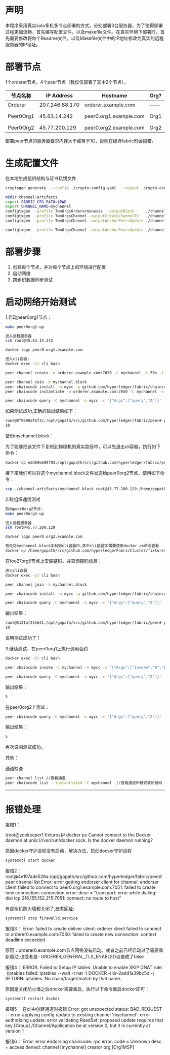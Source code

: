 # 声明

本程序采用真实solo多机多节点部署的方式，分别部署3台服务器，为了使得部署过程更加流畅，首先编写配置文件，以及makefile文件。在真实环境下部署时，首先需要修改将每个Readme文件，以及Makefile文件中的IP地址修改为真实的远程服务器的IP地址。


# 部署节点

1个orderer节点，4个peer节点（我仅仅部署了其中2个节点）。

节点名称   | IP Address  | Hostname                   | Org?    | Password
---        |---          | ---                        | ---     | ---
Orderer    |207.246.88.170 | orderer.example.com  | ——    | 2zL@Lrj1?!!muSN?
Peer0Org1  |45.63.14.242   | peer0.org1.example.com    | Org1    | 6e[K-qDJ7-q9tNwg
Peer0Org2  |45.77.200.129  | peer0.org2.example.com   | Org2     | $Dq3[Geh,b1=J{b+


部署peer节点的服务器要求内存大于或等于1G，否则在编译fabric时会报错。


# 生成配置文件

在本地生成组织结构与证书私钥文件
```bash
cryptogen generate  --config ./crypto-config.yaml  --output  crypto-config

mkdir channel-artifacts
export FABRIC_CFG_PATH=$PWD
export CHANNEL_NAME=mychannel
configtxgen  -profile TwoOrgsOrdererGenesis  -outputBlock     ./channel-artifacts/genesis.block
configtxgen  -profile TwoOrgsChannel -outputCreateChannelTx   ./channel-artifacts/mychannel.tx     -channelID $CHANNEL_NAME
configtxgen  -profile TwoOrgsChannel -outputAnchorPeersUpdate ./channel-artifacts/Org1MSPanchors.tx -channelID $CHANNEL_NAME -asOrg Org1MSP

configtxgen  -profile TwoOrgsChannel -outputAnchorPeersUpdate ./channel-artifacts/Org2MSPanchors.tx -channelID $CHANNEL_NAME -asOrg Org2MSP

```

# 部署步骤

1. 创建每个节点，并对每个节点上的环境进行配置
2. 启动网络
3. 跨组织数据同步测试

# 启动网络开始测试

1.启动peer0org1节点：
```bash
make peer0org1-up

进入远程服务器
ssh root@45.63.14.242

docker logs peer0.org1.example.com

进入cli容器:
docker exec -it cli bash

peer channel create -o orderer.example.com:7050 -c mychannel -t 50s -f ./channel-artifacts/mychannel.tx --tls --cafile /opt/gopath/src/github.com/hyperledger/fabric/peer/crypto/ordererOrganizations/example.com/orderers/orderer.example.com/msp/tlscacerts/tlsca.example.com-cert.pem

peer channel join -b mychannel.block
peer chaincode install -n mycc -p github.com/hyperledger/fabric/chaincode -v 1.0
peer chaincode instantiate -o orderer.example.com:7050 -C mychannel -n mycc -c '{"Args":["init","A","10","B","20"]}' -P "OR ('Org1MSP.member','Org2MSP.member')" -v 1.0 --tls --cafile /opt/gopath/src/github.com/hyperledger/fabric/peer/crypto/ordererOrganizations/example.com/orderers/orderer.example.com/msp/tlscacerts/tlsca.example.com-cert.pem

peer chaincode query -C mychannel -n mycc -c '{"Args":["query","A"]}'
```
如果测试成功,正确的输出结果如下：
```bash
root@8f9990af6f2c:/opt/gopath/src/github.com/hyperledger/fabric/peer# peer chaincode query -C mychannel -n mycc -c '{"Args":["query","A"]}'
10
```

备份mychannel.block：

为了能够把该文件下复制到物理机的真实路径中，可以先退出cli容器，执行如下命令：
```bash
docker cp edd69eb89f93:/opt/gopath/src/github.com/hyperledger/fabric/peer/mychannel.block  /home/gopath/src/github.com/hyperledgerFabricCluster/fixtures/channel-artifacts/
```

接下来我们可以将这个mychannel.block文件发送给peer0org2节点，使用如下命令：
```bash
scp ./channel-artifacts/mychannel.block root@45.77.200.129:/home/gopath/src/github.com/hyperledgerFabricCluster/fixtures/channel-artifacts/
```
2.跨组织通信测试

```bash
启动peer0org2节点:
make peer0org2-up

进入远程服务器
ssh root@45.77.200.129

docker logs peer0.org2.example.com

首先将mychannel.block复制到cli容器中,其中cli容器ID需要使用docker ps命令查看
docker cp /home/gopath/src/github.com/hyperledgerFabricCluster/fixtures/channel-artifacts/mychannel.block  5131af251641:/opt/gopath/src/github.com/hyperledger/fabric/peer/  
```

在foo27org5节点上安装链码，并查询链码信息：
```bash
进入cli容器
docker exec -it cli bash

peer channel join -b mychannel.block

peer chaincode install -n mycc -p github.com/hyperledger/fabric/chaincode -v 1.0

peer chaincode query -C mychannel -n mycc -c '{"Args":["query","A"]}'

```
输出结果：
```bash
root@5131af251641:/opt/gopath/src/github.com/hyperledger/fabric/peer# peer chaincode query -C mychannel -n mycc -c '{"Args":["query","A"]}'
10
```
说明测试成功了！


3.继续测试，在peer0org1上执行调用合约
```bash
docker exec -it cli bash

peer chaincode invoke -C mychannel -n mycc -c '{"Args":["invoke","A","B","5"]}' -o orderer.example.com:7050 --tls --cafile /opt/gopath/src/github.com/hyperledger/fabric/peer/crypto/ordererOrganizations/example.com/orderers/orderer.example.com/msp/tlscacerts/tlsca.example.com-cert.pem

peer chaincode query -C mychannel -n mycc -c '{"Args":["query","A"]}'
```
输出结果：
```bash
5
```

在peer0org2上测试：
```bash
peer chaincode query -C mychannel -n mycc -c '{"Args":["query","A"]}'
```
输出结果：
```bash
5
```
再次说明测试成功。

其他：

通道检查
```bash
peer channel list //查看通道
peer chaincode list --instantiated -C mychannel  //查看通道中被安装的链码
```
---
# 报错处理

报错1：

[root@zookeeper1 fixtures]# docker ps
Cannot connect to the Docker daemon at unix:///var/run/docker.sock. Is the docker daemon running?

原因docker守护进程没有启动，解决办法，启动docker守护进程
```bash
systemctl start docker
```

报错2：
root@4e197ade526a:/opt/gopath/src/github.com/hyperledger/fabric/peer# peer channel list
Error: error getting endorser client for channel: endorser client failed to connect to peer0.org1.example.com:7051: failed to create new connection: connection error: desc = "transport: error while dialing: dial tcp 216.155.152.215:7051: connect: no route to host"

有虚拟机防火墙都关闭了,[参考网址](https://blog.csdn.net/ytangdigl/article/details/79796961):
```bash
systemctl stop firewalld.service
```
报错3：
Error: failed to create deliver client: orderer client failed to connect to orderer0.example.com:7050: failed to create new connection: context deadline exceeded

原因：orderer0.example.com节点网络没有启动。或者之前已经启动过了需要重新启动,也或者是- ORDERER_GENERAL_TLS_ENABLED设置成了false

报错4：
ERROR: Failed to Setup IP tables: Unable to enable SKIP DNAT rule:  (iptables failed: iptables --wait -t nat -I DOCKER -i br-2add1a39bc5d -j RETURN: iptables: No chain/target/match by that name.

原因是关闭防火墙之后docker需要重启，执行以下命令重启docker即可：
```bash
systemctl restart docker
```
报错5：
在cli中创建通道时报错
Error: got unexpected status: BAD_REQUEST -- error applying config update to existing channel 'mychannel': error authorizing update: error validating ReadSet: proposed update requires that key [Group]  /Channel/Application be at version 0, but it is currently at version 1

报错6：
Error: error endorsing chaincode: rpc error: code = Unknown desc = access denied: channel [mychannel] creator org [Org1MSP]
